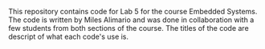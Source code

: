 This repository contains code for Lab 5 for the course Embedded Systems. The code is written by Miles Alimario and was done in collaboration with a few students from both sections of the course. The titles of the code are descript of what each code's use is.
